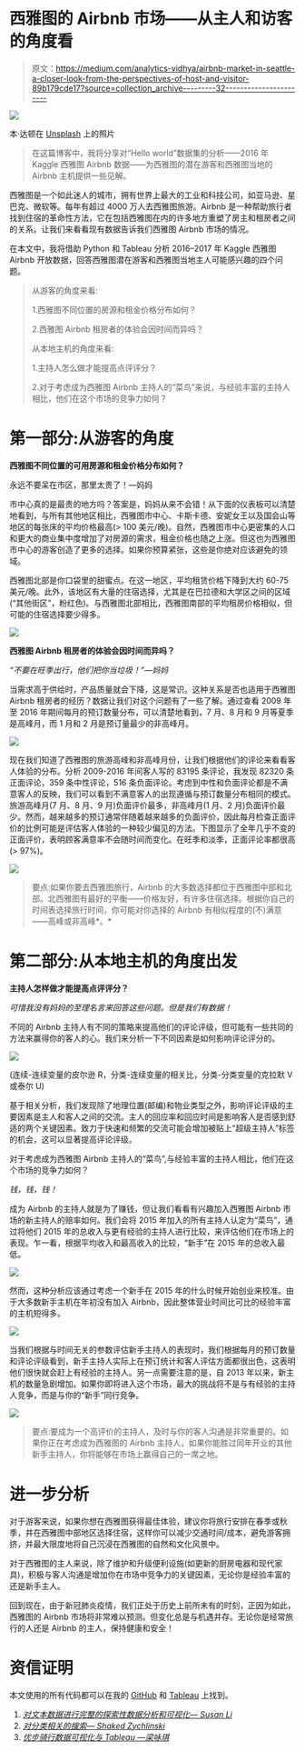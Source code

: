# 西雅图的 Airbnb 市场——从主人和访客的角度看

> 原文：<https://medium.com/analytics-vidhya/airbnb-market-in-seattle-a-closer-look-from-the-perspectives-of-host-and-visitor-89b179cde17?source=collection_archive---------32----------------------->

![](img/3f7fa74900991c3cfcbd42ee3bc51b56.png)

本·达顿在 [Unsplash](https://unsplash.com?utm_source=medium&utm_medium=referral) 上的照片

> 在这篇博客中，我将分享对“Hello world”数据集的分析——2016 年 Kaggle 西雅图 Airbnb 数据——为西雅图的潜在游客和西雅图当地的 Airbnb 主机提供一些见解。

西雅图是一个如此迷人的城市，拥有世界上最大的工业和科技公司，如亚马逊、星巴克、微软等。每年有超过 4000 万人去西雅图旅游。Airbnb 是一种帮助旅行者找到住宿的革命性方法，它在包括西雅图在内的许多地方重塑了房主和租房者之间的关系。让我们来看看现有数据告诉我们西雅图 Airbnb 市场的情况。

在本文中，我将借助 Python 和 Tableau 分析 2016–2017 年 Kaggle 西雅图 Airbnb 开放数据，回答西雅图潜在游客和西雅图当地主人可能感兴趣的四个问题。

> 从游客的角度来看:
> 
> 1.西雅图不同位置的房源和租金价格分布如何？
> 
> 2.西雅图 Airbnb 租房者的体验会因时间而异吗？
> 
> 从本地主机的角度来看:
> 
> 1.主持人怎么做才能提高点评评分？
> 
> 2.对于考虑成为西雅图 Airbnb 主持人的“菜鸟”来说，与经验丰富的主持人相比，他们在这个市场的竞争力如何？

# **第一部分:从游客的角度**

**西雅图不同位置的可用房源和租金价格分布如何？**

永远不要呆在市区，那里太贵了！—妈妈

市中心真的是最贵的地方吗？答案是，妈妈从来不会错！从下面的仪表板可以清楚地看到，与所有其他地区相比，西雅图市中心、卡斯卡德、安妮女王以及国会山等地区的每张床的平均价格最高(> 100 美元/晚)。自然，西雅图市中心更密集的人口和更大的商业集中度增加了对房源的需求，租金价格也随之上涨。但这也为西雅图市中心的游客创造了更多的选择。如果你预算紧张，这些是你绝对应该避免的领域。

西雅图北部是你口袋里的甜蜜点。在这一地区，平均租赁价格下降到大约 60-75 美元/晚。此外，该地区有大量的住宿选择，尤其是在巴拉德和大学区之间的区域(“其他街区”，粉红色)。与西雅图北部相比，西雅图南部的平均租房价格相似，但可能的住宿选择要少得多。

![](img/406afd9f4906c68cfb152184a455eecb.png)

**西雅图 Airbnb 租房者的体验会因时间而异吗？**

*“不要在旺季出行，他们把你当垃圾！”—妈妈*

当需求高于供给时，产品质量就会下降，这是常识。这种关系是否也适用于西雅图 Airbnb 租房者的经历？数据让我们对这个问题有了一些了解。通过查看 2009 年至 2016 年期间每月的预订数量分布，可以清楚地看到，7 月、8 月和 9 月等夏季是高峰月，而 1 月和 2 月是预订量最少的非高峰月。

![](img/9970955f91be2497ddfadc4a9d5aaee3.png)

现在我们知道了西雅图的旅游高峰和非高峰月份，让我们根据他们的评论来看看客人体验的分布。分析 2009-2016 年间客人写的 83195 条评论，我发现 82320 条正面评论，359 条中性评论，516 条负面评论。考虑到中性和负面评论都是不满意客人的反映，我们可以看到不满意客人的出现遵循与预订数量分布相同的模式。旅游高峰月(7 月、8 月、9 月)负面评价最多，非高峰月(1 月、2 月)负面评价最少。然而，越来越多的预订通常伴随着越来越多的负面评价，因此每月检查正面评价的比例可能是评估客人体验的一种较少偏见的方法。下图显示了全年几乎不变的正面评价，表明顾客满意率不会随时间而变化。在旺季和淡季，正面评论率都很高(> 97%)。

![](img/728a69c9812d798d33a5d25200675b1a.png)

> 要点:如果你要去西雅图旅行，Airbnb 的大多数选择都位于西雅图中部和北部。北西雅图有最好的平衡——价格友好，有许多住宿选择。根据你自己的时间表选择旅行时间，你可能对你选择的 Airbnb 有相似程度的(不)满意——高峰或非高峰*。*

# **第二部分:从本地主机的角度出发**

**主持人怎样做才能提高点评评分？**

*可惜我没有妈妈的至理名言来回答这些问题。但是我们有数据！*

不同的 Airbnb 主持人有不同的策略来提高他们的评论评级，但可能有一些共同的方法来赢得你的客人的心。我们来分析一下不同因素是如何影响评论评分的。

![](img/94b4652d1fe14db4a83042ad2fdca6ab.png)

(连续-连续变量的皮尔逊 R，分类-连续变量的相关比，分类-分类变量的克拉默 V 或泰尔 U)

基于相关分析，我们发现除了地理位置(邮编)和物业类型之外，影响评论评级的主要因素是主人和客人之间的交流。主人的回应率和回应时间是影响客人是否感到舒适的两个关键因素。致力于快速和频繁的交流可能会增加被贴上“超级主持人”标签的机会，这可以显著提高评论评级。

对于考虑成为西雅图 Airbnb 主持人的“菜鸟”,与经验丰富的主持人相比，他们在这个市场的竞争力如何？

*钱，钱，钱！*

成为 Airbnb 的主持人就是为了赚钱，但让我们看看有兴趣加入西雅图 Airbnb 市场的新主持人的赔率如何。我们会将 2015 年加入的所有主持人认定为“菜鸟”，通过将他们 2015 年的总收入与更有经验的主持人进行比较，来评估他们在市场上的表现。乍一看，根据平均收入和最高收入的比较，“新手”在 2015 年的总收入最低。

![](img/6ccf30268d86123bea353382f936f36b.png)

然而，这种分析应该通过考虑一个新手在 2015 年的什么时候开始创业来校准。由于大多数新手主机在年初没有加入 Airbnb，因此整体营业时间比可比的经验丰富的主机短得多。

![](img/7afa91aabec55eec6c2664c49c883b34.png)

当我们根据与时间无关的参数评估新手主持人的表现时，我们根据每月的预订数量和评论评级看到，新手主持人实际上在预订统计和客人评估方面都很出色，这表明他们很快就会赶上有经验的主持人。另一点需要注意的是，自 2013 年以来，新主机的数量急剧增加。如果你即将进入这个市场，最大的挑战将不是与有经验的主持人竞争，而是与你的“新手”同行竞争。

![](img/0fde3e8a2c6affe7695064976721c94b.png)

> 要点:要成为一个高评价的主持人，及时与你的客人沟通是非常重要的。如果你正在考虑成为西雅图的 Airbnb 主持人，如果你能胜过同年开业的其他新手主持人，你将能够在市场上赢得自己的一席之地。

# **进一步分析**

对于游客来说，如果你想在西雅图获得最佳体验，建议你将旅行安排在春季或秋季，并在西雅图中部地区选择住宿，这样你可以减少交通时间/成本，避免游客拥挤，并最大限度地将自己沉浸在西雅图的自然和文化风景中。

对于西雅图的主人来说，除了维护和升级便利设施(如更新的厨房电器和现代家具)，积极与客人沟通是增加你在市场中竞争力的关键因素，无论你是经验丰富的还是新手主人。

回到现在，由于新冠肺炎疫情，我们正处于历史上前所未有的时刻，正因为如此，西雅图的 Airbnb 市场将非常难以预测。但变化总是与机遇并存。无论你是经常旅行的人还是 Airbnb 的主人，保持健康和安全！

# **资信证明**

本文使用的所有代码都可以在我的 [GitHub](https://github.com/giantseaturtle/Seattle-airbnb) 和 [Tableau](https://public.tableau.com/profile/zhili.wen#!/?newProfile=&activeTab=0) 上找到。

1.  [*对文本数据进行完整的探索性数据分析和可视化— Susan Li*](https://towardsdatascience.com/a-complete-exploratory-data-analysis-and-visualization-for-text-data-29fb1b96fb6a)
2.  [*对分类相关的搜索— Shaked Zychlinski*](https://towardsdatascience.com/the-search-for-categorical-correlation-a1cf7f1888c9)
3.  [*优步骑行数据可视化与 Tableau —梁咏琪*](https://towardsdatascience.com/data-visualization-of-uber-rides-with-tableau-67988f61f712)